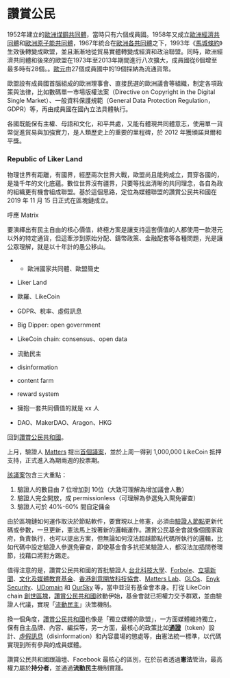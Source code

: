 # 讚賞公民

1952年建立的[歐洲煤鋼共同體](https://zh.wikipedia.org/wiki/%E6%AC%A7%E6%B4%B2%E7%85%A4%E9%92%A2%E5%85%B1%E5%90%8C%E4%BD%93)，當時只有六個成員國。1958年又成立[歐洲經濟共同體](https://zh.wikipedia.org/wiki/%E6%AD%90%E6%B4%B2%E7%B6%93%E6%BF%9F%E5%85%B1%E5%90%8C%E9%AB%94)和[歐洲原子能共同體](https://zh.wikipedia.org/wiki/%E6%AD%90%E6%B4%B2%E5%8E%9F%E5%AD%90%E8%83%BD%E5%85%B1%E5%90%8C%E9%AB%94)，1967年統合在[歐洲各共同體](https://zh.wikipedia.org/wiki/%E6%AC%A7%E6%B4%B2%E5%90%84%E5%85%B1%E5%90%8C%E4%BD%93)之下，1993年《[馬城條約](https://zh.wikipedia.org/wiki/%E9%A9%AC%E6%96%AF%E7%89%B9%E9%87%8C%E8%B5%AB%E7%89%B9%E6%9D%A1%E7%BA%A6)》生效後轉變成歐盟，並且漸漸地從貿易實體轉變成經濟和政治聯盟。同時，歐洲經濟共同體和後來的歐盟在1973年至2013年期間進行八次擴大，成員國從6個增至最多時有28個。。[歐元](https://zh.wikipedia.org/wiki/%E6%AD%90%E5%85%83)由27個成員國中的19個採納為流通貨幣。

歐盟設有成員國首腦組成的歐洲理事會、直接民選的歐洲議會等組織，制定各項政策與法律，比如數碼單一市場版權法案（Directive on Copyright in the Digital Single Market）、一般資料保護規範（General Data Protection Regulation，GDPR）等，再由成員國在國內立法具體執行。

各國既能保有主權、母語和文化，和平共處，又能有體現共同體意志，使用單一貨幣促進貿易與加強實力，是人類歷史上的重要的里程碑，於 2012 年獲頒諾貝爾和平獎。

### Republic of Liker Land

物理世界有距離，有國界，經歷兩次世界大戰，歐盟尚且能夠成立，貫穿各國的，是幾千年的文化底蘊。數位世界沒有疆界，只要等找出清晰的共同理念，各自為政的組織更有機會組成聯盟。基於這個思路，定位為媒體聯盟的讚賞公民共和國在 2019 年 11 月 15 日正式在區塊鏈成立。



呼應 Matrix

要演繹出有民主自由的核心價值，終極方案是讓支持這套價值的人都使用一款港元以外的特定通貨，但這牽涉到原始分配、鑄幣政策、金融配套等各種問題，光是讓公眾理解，就是以十年計的愚公移山。



* * 歐洲國家共同體、歐盟簡史
* Liker Land
* 歐羅、LikeCoin
* GDPR、稅率、虛假訊息
* Big Dipper: open government
* LikeCoin chain: consensus、open data
* 流動民主



* disinformation
* content farm
* reward system



* 擁抱一套共同價值的就是 xx 人
* DAO、MakerDAO、Aragon、HKG

回到[讚賞公民共和國](https://matters.news/@ckxpress/%E7%AD%94%E5%AE%A2%E5%95%8F-%E8%AE%9A%E8%B3%9E%E5%85%AC%E6%B0%91%E5%85%B1%E5%92%8C%E5%9C%8B%E8%B7%9F%E4%B8%80%E8%88%AC%E7%B6%B2%E4%B8%8A%E7%A4%BE%E7%BE%A4%E6%9C%89%E4%BD%95%E5%8D%80%E5%88%A5-bafyreicvbe6hrhki4oz3vlwn4xvsz5urdexklzcqztcwetug5rrg3zjhdq)。

上月，驗證人 [Matters](https://matters.news/) 提出[首個議案](https://likecoin.bigdipper.live/proposals/1)，並於上周一得到 1,000,000 LikeCoin 抵押支持，正式進入為期兩週的投票期。

[該議案](https://likecoin.bigdipper.live/proposals/1)包含三大重點：

1. 驗證人的數目由 7 位增加到 10位（大致可理解為增加議會人數）
2. 驗證人完全開放，成 permissionless（可理解為參選免入閘免審查）
3. 驗證人可於 40%-60% 間自定傭金

由於區塊鏈如何運作取決於節點軟件，要實現以上修憲，必須由[驗證人節點](https://github.com/likecoin/likecoin-chain)更新代碼或參數，一旦更新，憲法馬上按著新的邏輯運作。讚賞公民基金會就像個國家政府，負責執行，也可以提出方案，但無論如何沒法超越節點代碼所執行的邏輯，比如代碼中設定驗證人參選免審查，即使基金會多抗拒某驗證人，都沒法加插問卷環節，找藉口將對方踢走。

值得注意的是，讚賞公民共和國的首批驗證人 [台北科技大學](https://www.ntut.edu.tw/)、[Forbole](https://www.forbole.com/)、[立場新聞](https://thestandnews.com/)、[文化及媒體教育基金](https://www.cmef.org.hk/eng)、[香港創意開放科技協會](https://cota.hk/)、[Matters Lab](https://matters.news/)、[GLOs](https://www.glos.world/)、[Enyk Security](https://enyk.io/)、[UDomain](https://www.udomain.com/) 和 [OurSky](https://oursky.com/) 等，當中並沒有基金會本身。打從 LikeCoin chain [創世區塊](https://medium.com/likecoin/genesis-republic-of-liker-land-3903bd4d3bc6)，[讚賞公民共和國](https://matters.news/@ckxpress/%E7%AD%94%E5%AE%A2%E5%95%8F-%E8%AE%9A%E8%B3%9E%E5%85%AC%E6%B0%91%E5%85%B1%E5%92%8C%E5%9C%8B%E8%B7%9F%E4%B8%80%E8%88%AC%E7%B6%B2%E4%B8%8A%E7%A4%BE%E7%BE%A4%E6%9C%89%E4%BD%95%E5%8D%80%E5%88%A5-bafyreicvbe6hrhki4oz3vlwn4xvsz5urdexklzcqztcwetug5rrg3zjhdq)啟動伊始，基金會就已把權力交予群眾，並由驗證人代議，實現「[流動民主](https://matters.news/@edmond/%E6%B0%91%E4%B8%BB-1-0-%E5%88%B0-3-0-%E6%B5%81%E5%8B%95%E6%B0%91%E4%B8%BB-zdpuB2u9ZnKdsWz7eTfXHNyesgX1oqmpcymFrXZBb3Y7j23oa)」決策機制。

換一個角度，[讚賞公民共和國](https://matters.news/@ckxpress/%E7%AD%94%E5%AE%A2%E5%95%8F-%E8%AE%9A%E8%B3%9E%E5%85%AC%E6%B0%91%E5%85%B1%E5%92%8C%E5%9C%8B%E8%B7%9F%E4%B8%80%E8%88%AC%E7%B6%B2%E4%B8%8A%E7%A4%BE%E7%BE%A4%E6%9C%89%E4%BD%95%E5%8D%80%E5%88%A5-bafyreicvbe6hrhki4oz3vlwn4xvsz5urdexklzcqztcwetug5rrg3zjhdq)也像是「獨立媒體的歐盟」，一方面媒體維持獨立，保有自主品牌、內容、編採等，另一方面，最核心的政策比如[**通證**](https://matters.news/@ckxpress/%E6%BC%82%E6%B5%81%E6%95%99%E5%AE%A4-ii-%E5%BE%9E%E5%83%B9%E5%80%BC%E5%88%B0%E5%83%B9%E6%A0%BC-zdpuAshJFdgUT9TC1NSY3F7CF8LYJZdneebJx21tgB34TTXAX)（token）設計、[虛假訊息](https://matters.news/@ckxpress/%E9%80%99%E6%98%AF%E4%BF%A1%E6%81%AF%E6%9C%80%E8%B1%90%E5%AF%8C%E7%9A%84%E5%B9%B4%E4%BB%A3-%E9%80%99%E6%98%AF%E4%BF%A1%E6%81%AF%E6%9C%80%E8%99%9B%E5%81%87%E7%9A%84%E5%B9%B4%E4%BB%A3-zdpuAmfRbUp6FZVbEKrT3pZZX4ztR1ek5DBTGfvSNnZuu8Ryy)（disinformation）和內容農場的懲處等，由憲法統一標準，以代碼實現到所有參與的成員媒體。

讚賞公民共和國跟論壇、Facebook 最核心的區別，在於前者透過**憲法**管治，最高權力屬於**持分者**，並通過**流動民主**機制實踐。



